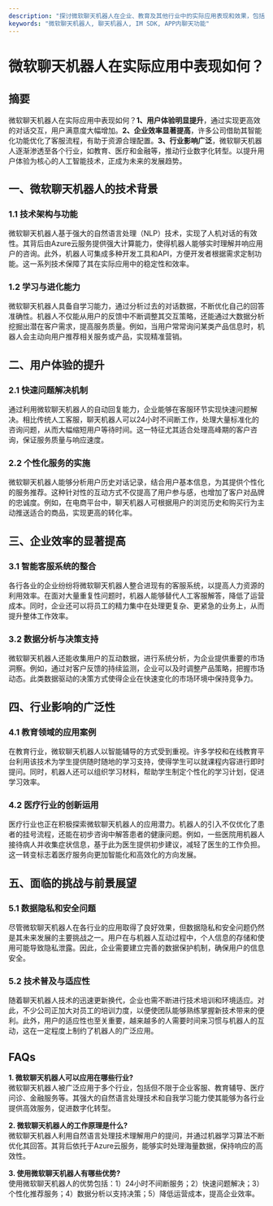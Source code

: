 ```yaml
---
description: "探讨微软聊天机器人在企业、教育及其他行业中的实际应用表现和效果，包括技术背景和市场反馈。"
keywords: "微软聊天机器人, 聊天机器人, IM SDK, APP内聊天功能"
---
```

# 微软聊天机器人在实际应用中表现如何？  

  

## 摘要
微软聊天机器人在实际应用中表现如何？**1、用户体验明显提升**，通过实现更高效的对话交互，用户满意度大幅增加。**2、企业效率显著提高**，许多公司借助其智能化功能优化了客服流程，有助于资源合理配置。**3、行业影响广泛**，微软聊天机器人逐渐渗透至各个行业，如教育、医疗和金融等，推动行业数字化转型。以提升用户体验为核心的人工智能技术，正成为未来的发展趋势。

## 一、微软聊天机器人的技术背景
### 1.1 技术架构与功能
微软聊天机器人基于强大的自然语言处理（NLP）技术，实现了人机对话的有效性。其背后由Azure云服务提供强大计算能力，使得机器人能够实时理解并响应用户的咨询。此外，机器人可集成多种开发工具和API，方便开发者根据需求定制功能。这一系列技术保障了其在实际应用中的稳定性和效率。

### 1.2 学习与进化能力
微软聊天机器人具备自学习能力，通过分析过去的对话数据，不断优化自己的回答准确性。机器人不仅能从用户的反馈中不断调整其交互策略，还能通过大数据分析挖掘出潜在客户需求，提高服务质量。例如，当用户常常询问某类产品信息时，机器人会主动向用户推荐相关服务或产品，实现精准营销。

## 二、用户体验的提升
### 2.1 快速问题解决机制
通过利用微软聊天机器人的自动回复能力，企业能够在客服环节实现快速问题解决。相比传统人工客服，聊天机器人可以24小时不间断工作，处理大量标准化的咨询问题，从而大幅缩短用户等待时间。这一特征尤其适合处理高峰期的客户咨询，保证服务质量与响应速度。

### 2.2 个性化服务的实施
微软聊天机器人能够分析用户历史对话记录，结合用户基本信息，为其提供个性化的服务推荐。这种针对性的互动方式不仅提高了用户参与感，也增加了客户对品牌的忠诚度。例如，在电商平台中，聊天机器人可根据用户的浏览历史和购买行为主动推送适合的商品，实现更高的转化率。

## 三、企业效率的显著提高
### 3.1 智能客服系统的整合
各行各业的企业纷纷将微软聊天机器人整合进现有的客服系统，以提高人力资源的利用效率。在面对大量重复性问题时，机器人能够替代人工客服解答，降低了运营成本。同时，企业还可以将员工的精力集中在处理更复杂、更紧急的业务上，从而提升整体工作效率。

### 3.2 数据分析与决策支持
微软聊天机器人还能收集用户的互动数据，进行系统分析，为企业提供重要的市场洞察。例如，通过对客户反馈的持续监测，企业可以及时调整产品策略，把握市场动态。此类数据驱动的决策方式使得企业在快速变化的市场环境中保持竞争力。

## 四、行业影响的广泛性
### 4.1 教育领域的应用案例
在教育行业，微软聊天机器人以智能辅导的方式受到重视。许多学校和在线教育平台利用该技术为学生提供随时随地的学习支持，使得学生可以就课程内容进行即时提问。同时，机器人还可以组织学习材料，帮助学生制定个性化的学习计划，促进学习效率。

### 4.2 医疗行业的创新运用
医疗行业也正在积极探索微软聊天机器人的应用潜力。机器人的引入不仅优化了患者的挂号流程，还能在初步咨询中解答患者的健康问题。例如，一些医院用机器人接待病人并收集症状信息，基于此为医生提供初步建议，减轻了医生的工作负担。这一转变标志着医疗服务向更加智能化和高效化的方向发展。

## 五、面临的挑战与前景展望
### 5.1 数据隐私和安全问题
尽管微软聊天机器人在各行业的应用取得了良好效果，但数据隐私和安全问题仍然是其未来发展的主要挑战之一。用户在与机器人互动过程中，个人信息的存储和使用可能导致隐私泄露。因此，企业需要建立完善的数据保护机制，确保用户的信息安全。

### 5.2 技术普及与适应性
随着聊天机器人技术的迅速更新换代，企业也需不断进行技术培训和环境适应。对此，不少公司正加大对员工的培训力度，以便使团队能够熟练掌握新技术带来的便利。此外，用户的适应性也至关重要，越来越多的人需要时间来习惯与机器人的互动，这在一定程度上制约了机器人的广泛应用。

## FAQs
**1. 微软聊天机器人可以应用在哪些行业?**  
微软聊天机器人被广泛应用于多个行业，包括但不限于企业客服、教育辅导、医疗问诊、金融服务等。其强大的自然语言处理技术和自我学习能力使其能够为各行业提供高效服务，促进数字化转型。

**2. 微软聊天机器人的工作原理是什么?**  
微软聊天机器人利用自然语言处理技术理解用户的提问，并通过机器学习算法不断优化其回答。其背后依托于Azure云服务，能够实时处理海量数据，保持响应的高效性。

**3. 使用微软聊天机器人有哪些优势?**  
使用微软聊天机器人的优势包括：1）24小时不间断服务；2）快速问题解决；3）个性化推荐服务；4）数据分析以支持决策；5）降低运营成本，提高企业效率。

